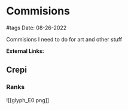 # Commisions
#tags
Date: 08-26-2022

Commisions I need to do for art and other stuff

**External Links:**


## Crepi

### Ranks
![[glyph_E0.png]]
